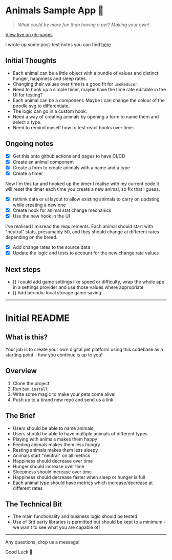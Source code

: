 # Animals Sample App 🐩

> _What could be more fun than having a pet? Making your own!_

[View live on gh-pages](https://matt123miller.github.io/bots-frontend-animal-test)

I wrote up some post-test notes you can find [here](./post-test-notes.md)

## Initial Thoughts

- Each animal can be a little object with a bundle of values and distinct hunger, happiness and sleep rates.
- Changing their values over time is a good fit for `useReducer`.
- Need to hook up a simple timer, maybe have the time rate editable in the UI for testing?
- Each animal can be a component. Maybe I can change the colour of the poodle svg to differentiate.
- The logic can go in a custom hook.
- Need a way of creating animals by opening a form to name them and select a type.
- Need to remind myself how to test react hooks over time.

## Ongoing notes

- [x] Get this onto github actions and pages to have CI/CD
- [x] Create an animal component
- [x] Create a form to create animals with a name and a type
- [x] Create a timer

Now I'm this far and hooked up the timer I realise with my current code it will reset the timer each time you create a new animal, so fix that I guess.

- [x] rethink data or ui layout to allow existing animals to carry on updating while creating a new one
- [x] Create hook for animal stat change mechanics
- [x] Use the new hook in the UI

I've realised I misread the requirements. Each animal should start with "neutral" stats, presumably 50, and they should change at different rates depending on the breed.

- [x] Add change rates to the source data
- [x] Update the logic and tests to account for the new change rate values

## Next steps

- [] I could add game settings like speed or difficulty, wrap the whole app in a settings provider and use those values where appropriate
- [] Add periodic local storage game saving

---

# Initial README

## What is this?

Your job is to create your own digital pet platform using this codebase as a starting point - how you continue is up to you!

## Overview

1. Clone the project
2. Run `bun install`
3. Write some magic to make your pets come alive!
4. Push up to a brand new repo and send us a link

## The Brief

- Users should be able to name animals
- Users should be able to have multiple animals of different types
- Playing with animals makes them happy
- Feeding animals makes them less hungry
- Resting animals makes them less sleepy
- Animals start "neutral" on all metrics
- Happiness should decrease over time
- Hunger should increase over time
- Sleepiness should increase over time
- Happiness should decrease faster when sleep or hunger is full
- Each animal type should have metrics which increase/decrease at different rates

## The Technical Bit

- The main functionality and business logic should be tested
- Use of 3rd party libraries is permitted but should be kept to a minimum - we wan't to see what you are capable of!

---

Any questions, drop us a message!

Good Luck 🚀
